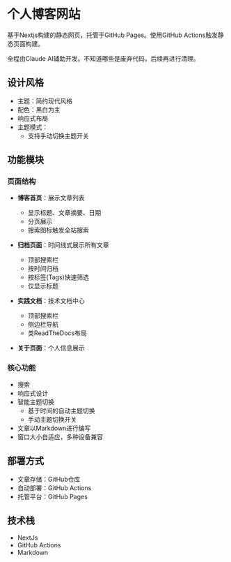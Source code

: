 # 个人博客网站

基于Nextjs构建的静态网页，托管于GitHub Pages。使用GitHub Actions触发静态页面构建。

全程由Claude AI辅助开发。不知道哪些是废弃代码，后续再进行清理。

## 设计风格

- 主题：简约现代风格
- 配色：黑白为主
- 响应式布局
- 主题模式：
  - 支持手动切换主题开关

## 功能模块

### 页面结构
- **博客首页**：展示文章列表
  - 显示标题、文章摘要、日期
  - 分页展示
  - 搜索图标触发全站搜索
  
- **归档页面**：时间线式展示所有文章
  - 顶部搜索栏
  - 按时间归档
  - 按标签(Tags)快速筛选
  - 仅显示标题
  
- **实践文档**：技术文档中心
  - 顶部搜索栏
  - 侧边栏导航
  - 类ReadTheDocs布局
  
- **关于页面**：个人信息展示

### 核心功能
- 搜索
- 响应式设计
- 智能主题切换
  - 基于时间的自动主题切换
  - 手动主题切换开关
- 文章以Markdown进行编写
- 窗口大小自适应，多种设备兼容

## 部署方式

- 文章存储：GitHub仓库
- 自动部署：GitHub Actions
- 托管平台：GitHub Pages

## 技术栈

- NextJs
- GitHub Actions
- Markdown


